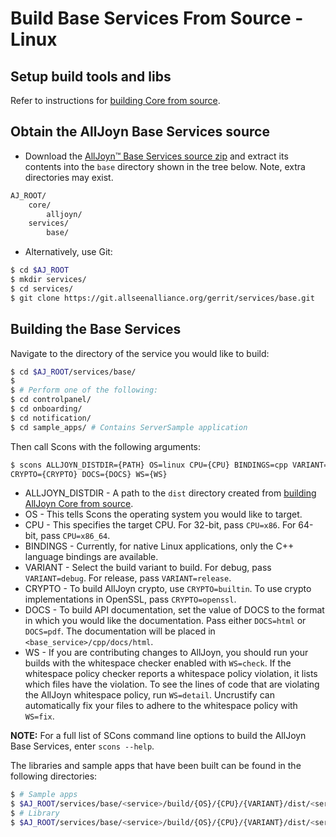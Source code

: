 # Build Base Services From Source - Linux

## Setup build tools and libs

Refer to instructions for [building Core from source][core].

## Obtain the AllJoyn Base Services source

* Download the [AllJoyn&trade; Base Services source zip][download] and extract
its contents into the `base` directory shown in the tree below. Note, extra
directories may exist.
```sh
AJ_ROOT/
    core/
        alljoyn/
    services/
        base/
```
* Alternatively, use Git:  
```sh
$ cd $AJ_ROOT
$ mkdir services/
$ cd services/
$ git clone https://git.allseenalliance.org/gerrit/services/base.git
```

## Building the Base Services 

Navigate to the directory of the service you would like to build:

```sh
$ cd $AJ_ROOT/services/base/ 
$
$ # Perform one of the following:
$ cd controlpanel/
$ cd onboarding/
$ cd notification/
$ cd sample_apps/ # Contains ServerSample application
```

Then call Scons with the following arguments:
```sh
$ scons ALLJOYN_DISTDIR={PATH} OS=linux CPU={CPU} BINDINGS=cpp VARIANT={VARIANT} \
CRYPTO={CRYPTO} DOCS={DOCS} WS={WS}
```

* ALLJOYN_DISTDIR - A path to the `dist` directory created from [building
AllJoyn Core from source][core].
* OS - This tells Scons the operating system you would like to target.
* CPU - This specifies the target CPU. For 32-bit, pass `CPU=x86`. For 64-bit,
pass `CPU=x86_64`.
* BINDINGS - Currently, for native Linux applications, only the C++ language
bindings are available.
* VARIANT - Select the build variant to build. For debug, pass `VARIANT=debug`.
For release, pass `VARIANT=release`.
* CRYPTO - To build AllJoyn crypto, use `CRYPTO=builtin`. To use crypto
implementations in OpenSSL, pass `CRYPTO=openssl`.
* DOCS - To build API documentation, set the value of DOCS to the format in
which you would like the documentation. Pass either `DOCS=html` or `DOCS=pdf`.
The documentation will be placed in `<base_service>/cpp/docs/html`.
* WS - If you are contributing changes to AllJoyn, you should run your builds
with the whitespace checker enabled with `WS=check`. If the whitespace policy
checker reports a whitespace policy violation, it lists which files have the
violation. To see the lines of code that are violating the AllJoyn whitespace
policy, run `WS=detail`. Uncrustify can automatically fix your files to adhere
to the whitespace policy with `WS=fix`.

**NOTE:** For a full list of SCons command line options to build
the AllJoyn Base Services, enter `scons --help`.

The libraries and sample apps that have been built can be found in the
following directories:
```sh
$ # Sample apps
$ $AJ_ROOT/services/base/<service>/build/{OS}/{CPU}/{VARIANT}/dist/<service>/bin 
$ # Library
$ $AJ_ROOT/services/base/<service>/build/{OS}/{CPU}/{VARIANT}/dist/<service>/lib 
```

[core]: /develop/building/linux/build-source
[download]: https://allseenalliance.org/framework/download
